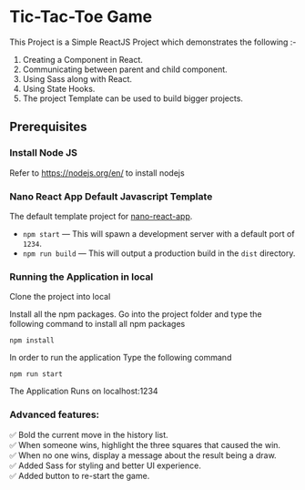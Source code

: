 # Tic-Tac-Toe Game

This Project is a Simple ReactJS Project which demonstrates the following :-

1. Creating a Component in React.
2. Communicating between parent and child component.
3. Using Sass along with React.
4. Using State Hooks.
5. The project Template can be used to build bigger projects.

## Prerequisites

### Install Node JS
Refer to https://nodejs.org/en/ to install nodejs

### Nano React App Default Javascript Template
The default template project for [nano-react-app](https://github.com/adrianmcli/nano-react-app).

- `npm start` — This will spawn a development server with a default port of `1234`.
- `npm run build` — This will output a production build in the `dist` directory.

### Running the Application in local
Clone the project into local

Install all the npm packages. Go into the project folder and type the following command to install all npm packages
```
npm install
```

In order to run the application Type the following command
```
npm run start
```

The Application Runs on localhost:1234

### Advanced features:
:white_check_mark: Bold the current move in the history list.  
:white_check_mark: When someone wins, highlight the three squares that caused the win.  
:white_check_mark: When no one wins, display a message about the result being a draw.  
:white_check_mark: Added Sass for styling and better UI experience.  
:white_check_mark: Added button to re-start the game.




